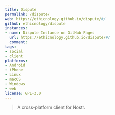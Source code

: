 ```yaml
---
title: Dispute
permalink: /dispute/
web: https://ethicnology.github.io/dispute/#/
github: ethicnology/dispute
instances:
- name: Dispute Instance on GitHub Pages 
  url: https://ethicnology.github.io/dispute/#/
  comment: 
tags:
- social
- client
platforms:
- Android
- iPhone
- Linux
- macOS
- Windows
- web
license: GPL-3.0
---
```


> A cross-platform client for Nostr.

